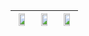 |<img src="https://user-images.githubusercontent.com/53074235/120885228-77ae9b80-c605-11eb-99b0-e0edd0e76c9f.png" width="70%"> |<img src="https://user-images.githubusercontent.com/53074235/120885684-c65d3500-c607-11eb-8ec6-5121c30f0d12.png" width="70%"> | <img src="https://user-images.githubusercontent.com/53074235/120885711-ee4c9880-c607-11eb-96a3-5a862079901b.png" width="70%"> |
|:-------------------------:|:-------------------------:|:-------------------------:|
